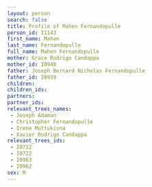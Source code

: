 ```yaml
---
layout: person
search: false
title: Profile of Mahen Fernandopulle
person_id: I1143
first_name: Mahen
last_name: Fernandopulle
full_name: Mahen Fernandopulle
mother: Grace Rodrigo Candappa
mother_id: I0948
father: Joseph Bernard Nicholas Fernandopulle
father_id: I0939
children:
children_ids:
partners:
partner_ids:
relevant_trees_names:
 - Joseph Adaman
 - Christopher Fernandopulle
 - Irene Muttukisna
 - Xavier Rodrigo Candappa
relevant_trees_ids:
 - I0712
 - I0722
 - I0963
 - I0962
sex: M
---
```


